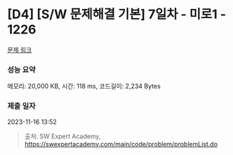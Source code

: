 # [D4] [S/W 문제해결 기본] 7일차 - 미로1 - 1226 

[문제 링크](https://swexpertacademy.com/main/code/problem/problemDetail.do?contestProbId=AV14vXUqAGMCFAYD) 

### 성능 요약

메모리: 20,000 KB, 시간: 118 ms, 코드길이: 2,234 Bytes

### 제출 일자

2023-11-16 13:52



> 출처: SW Expert Academy, https://swexpertacademy.com/main/code/problem/problemList.do